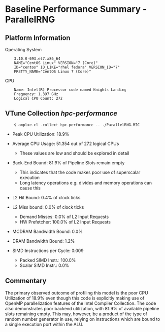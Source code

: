 # Baseline Performance Summary - ParallelRNG

## Platform Information
Operating System
```
    3.10.0-693.el7.x86_64
    NAME="CentOS Linux" VERSION="7 (Core)"
    ID="centos" ID_LIKE="rhel fedora" VERSION_ID="7"
    PRETTY_NAME="CentOS Linux 7 (Core)"
```

CPU
```
    Name: Intel(R) Processor code named Knights Landing
    Frequency: 1.397 GHz
    Logical CPU Count: 272
```

## VTune Collection *hpc-performance*
```
    $ amplxe-cl -collect hpc-performance -- ./ParallelRNG.MIC
```
* Peak CPU Utilization: 18.9%
* Average CPU Usage: 51.354 out of 272 logical CPUs
    - These values are low and should be explored in detail

* Back-End Bound: 81.9% of Pipeline Slots remain empty
    - This indicates that the code makes poor use of superscalar execution
    - Long latency operations e.g. divides and memory operations can cause this

* L2 Hit Bound: 0.4% of clock ticks
* L2 Miss bound: 0.0% of clock ticks
    * Demand Misses: 0.0% of L2 Input Requests
    * HW Prefetcher: 100.0% of L2 Input Requests
* MCDRAM Bandwidth Bound: 0.0%
* DRAM Bandwidth Bound: 1.2%

* SIMD Instructions per Cycle: 0.009
    * Packed SIMD Instr.: 100.0%
    * Scalar SIMD Instr.: 0.0%

## Commentary
The primary observed outcome of profiling this model is the poor CPU
Utilization of 18.9% even though this code is explicitly making use of
OpenMP parallelization features of the Intel Compiler Collection. The
code also demonstrates poor backend utilization, with 81.9% of available
pipeline slots remaining empty. This may, however, be a product of the
type of random number generator in use, relying on instructions which
are bound to a single execution port within the ALU.
